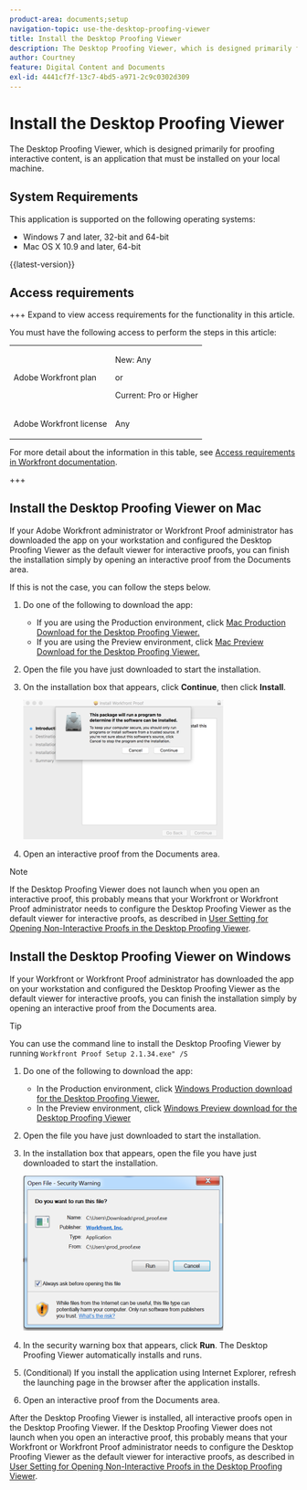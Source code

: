```yaml
---
product-area: documents;setup
navigation-topic: use-the-desktop-proofing-viewer
title: Install the Desktop Proofing Viewer
description: The Desktop Proofing Viewer, which is designed primarily for proofing interactive content, is an application that must be installed on your local machine.
author: Courtney
feature: Digital Content and Documents
exl-id: 4441cf7f-13c7-4bd5-a971-2c9c0302d309
---
```

# Install the Desktop Proofing Viewer

<!--Audited: 12/2023-->

The Desktop Proofing Viewer, which is designed primarily for proofing interactive content, is an application that must be installed on your local machine.

## System Requirements

This application is supported on the following operating systems:

* Windows 7 and later, 32-bit and 64-bit
* Mac OS X 10.9 and later, 64-bit

{{latest-version}}

## Access requirements

+++ Expand to view access requirements for the functionality in this article.

You must have the following access to perform the steps in this article:

<table style="table-layout:auto"> 
 <col> 
 <col> 
 <tbody> 
  <tr> 
   <td role="rowheader">Adobe Workfront plan</td> 
   <td> <p>New: Any</p> <p>or</p> <p>Current: Pro or Higher</p> </td> 
  </tr> 
  <tr> 
   <td role="rowheader">Adobe Workfront license</td> 
   <td> <p>Any</p></td> 
  </tr> 
 </tbody> 
</table>

For more detail about the information in this table, see [Access requirements in Workfront documentation](/help/quicksilver/administration-and-setup/add-users/access-levels-and-object-permissions/access-level-requirements-in-documentation.md).

+++



## Install the Desktop Proofing Viewer on Mac

If your Adobe Workfront administrator or Workfront Proof administrator has downloaded the app on your workstation and configured the Desktop Proofing Viewer as the default viewer for interactive proofs, you can finish the installation simply by opening an interactive proof from the Documents area.

If this is not the case, you can follow the steps below.

1. Do one of the following to download the app:

   * If you are using the Production environment, click [Mac Production Download for the Desktop Proofing Viewer.](https://assets.proofhq.com/nativeviewer/desktop_viewer/Workfront+Proof-2.1.34.pkg)
   * If you are using the Preview environment, click [Mac Preview Download for the Desktop Proofing Viewer.](https://assets.preview.proofhq.com/nativeviewer/desktop_viewer/Workfront+Proof+Preview-2.1.34.pkg)

1. Open the file you have just downloaded to start the installation.
1. On the installation box that appears, click **Continue**, then click **Install**.

   ![00000776.png](assets/00000776-350x244.png)

1. Open an interactive proof from the Documents area.

>[!NOTE]
>
>If the Desktop Proofing Viewer does not launch when you open an interactive proof, this probably means that your Workfront or Workfront Proof administrator needs to configure the Desktop Proofing Viewer as the default viewer for interactive proofs, as described in [User Setting for Opening Non-Interactive Proofs in the Desktop Proofing Viewer](../../../workfront-proof/wp-work-proofsfiles/review-proofs-dpv/destop-proofing-viewer.md#user-setting-for-opening-non-interactive-proofs-in-the-desktop-proofing-viewer).

## Install the Desktop Proofing Viewer on Windows

If your Workfront or Workfront Proof administrator has downloaded the app on your workstation and configured the Desktop Proofing Viewer as the default viewer for interactive proofs, you can finish the installation simply by opening an interactive proof from the Documents area.

>[!TIP]
>
>You can use the command line to install the Desktop Proofing Viewer by running `Workfront Proof Setup 2.1.34.exe" /S` 

1. Do one of the following to download the app:

   * In the Production environment, click [Windows Production download for the Desktop Proofing Viewer.](https://assets.proofhq.com/nativeviewer/desktop_viewer/Workfront+Proof+Setup+2.1.34.exe)
   * In the Preview environment, click [Windows Preview download for the Desktop Proofing Viewer](https://assets.preview.proofhq.com/nativeviewer/desktop_viewer/Workfront+Proof+Preview+Setup+2.1.34.exe)

1. Open the file you have just downloaded to start the installation.
1. In the installation box that appears, open the file you have just downloaded to start the installation.

   ![Screen_Shot_2018-05-02_at_10.56.55_AM.png](assets/screen-shot-2018-05-02-at-10.56.55-am-350x271.png)

1. In the security warning box that appears, click **Run**. The Desktop Proofing Viewer automatically installs and runs.
1. (Conditional) If you install the application using Internet Explorer, refresh the launching page in the browser after the application installs.
1. Open an interactive proof from the Documents area.

After the Desktop Proofing Viewer is installed, all interactive proofs open in the Desktop Proofing Viewer. If the Desktop Proofing Viewer does not launch when you open an interactive proof, this probably means that your Workfront or Workfront Proof administrator needs to configure the Desktop Proofing Viewer as the default viewer for interactive proofs, as described in [User Setting for Opening Non-Interactive Proofs in the Desktop Proofing Viewer](../../../workfront-proof/wp-work-proofsfiles/review-proofs-dpv/destop-proofing-viewer.md#user-setting-for-launching-non-interactive-proofs).
